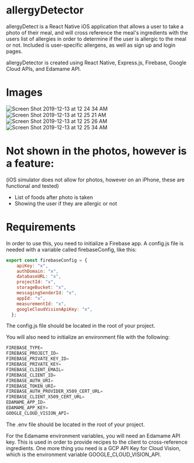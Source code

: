 # allergyDetector
allergyDetect is a React Native iOS application that allows a user to take a photo of their meal, and will cross reference the meal's ingredients with the users list of allergies in order to determine if the user is allergic to the meal or not. Included is user-specific allergens, as well as sign up and login pages.

allergyDetector is created using React Native, Express.js, Firebase, Google Cloud APIs, and Edamame API.

# Images 
![Screen Shot 2019-12-13 at 12 24 34 AM](https://user-images.githubusercontent.com/46588890/70769938-8d9c2100-1dbf-11ea-9943-02e2516625c7.png)
![Screen Shot 2019-12-13 at 12 25 21 AM](https://user-images.githubusercontent.com/46588890/70769940-8e34b780-1dbf-11ea-9a0c-60c1611040f6.png)
![Screen Shot 2019-12-13 at 12 25 26 AM](https://user-images.githubusercontent.com/46588890/70769941-8e34b780-1dbf-11ea-98e8-a0c6e743d612.png)
![Screen Shot 2019-12-13 at 12 25 34 AM](https://user-images.githubusercontent.com/46588890/70769942-8ecd4e00-1dbf-11ea-9e0f-42c602a70b16.png)

# Not shown in the photos, however is a feature: 
(iOS simulator does not allow for photos, however on an iPhone, these are functional and tested)
- List of foods after photo is taken
- Showing the user if they are allergic or not

# Requirements 
In order to use this, you need to initialize a Firebase app. A config.js file is needed with a variable called firebaseConfig, like this:

```JavaScript
export const firebaseConfig = {
    apiKey: "x",
    authDomain: "x",
    databaseURL: "x",
    projectId: "x",
    storageBucket: "x",
    messagingSenderId: "x",
    appId: "x",
    measurementId: "x",
    googleCloudVisionApiKey: "x",
  };
```
The config.js file should be located in the root of your project.

You will also need to initialize an environment file with the following:
```JavaScript
FIREBASE_TYPE=
FIREBASE_PROJECT_ID=
FIREBASE_PRIVATE_KEY_ID=
FIREBASE_PRIVATE_KEY=
FIREBASE_CLIENT_EMAIL=
FIREBASE_CLIENT_ID=
FIREBASE_AUTH_URI=
FIREBASE_TOKEN_URI=
FIREBASE_AUTH_PROVIDER_X509_CERT_URL=
FIREBASE_CLIENT_X509_CERT_URL=
EDAMAME_APP_ID=
EDAMAME_APP_KEY=
GOOGLE_CLOUD_VISION_API=
```

The .env file should be located in the root of your project.

For the Edamame environment variables, you will need an Edamame API key. This is used in order to provide recipes to the client to cross-reference ingredients.
One more thing you need is a GCP API Key for Cloud Vision, which is the environment variable GOOGLE_CLOUD_VISION_API.
